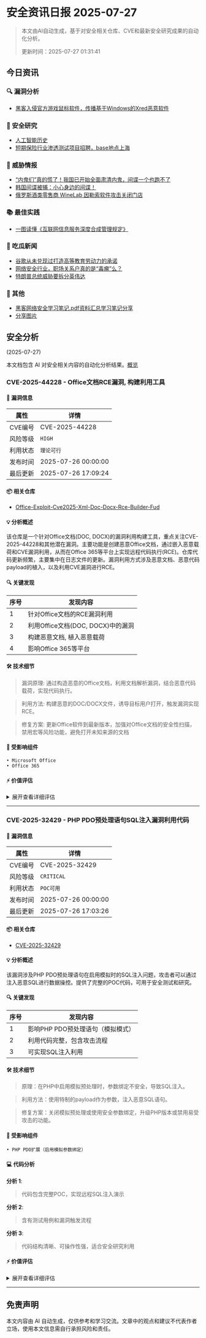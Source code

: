 
# 安全资讯日报 2025-07-27

> 本文由AI自动生成，基于对安全相关仓库、CVE和最新安全研究成果的自动化分析。
> 
> 更新时间：2025-07-27 01:31:41

<!-- more -->

## 今日资讯

### 🔍 漏洞分析

* [黑客入侵官方游戏鼠标软件，传播基于Windows的Xred恶意软件](https://mp.weixin.qq.com/s?__biz=Mzg2NjY2MTI3Mg==&mid=2247501068&idx=2&sn=c96b30073f11b3665c7ca80b3734878b)

### 🔬 安全研究

* [人工智能历史](https://mp.weixin.qq.com/s?__biz=MzA5MzU5MzQzMA==&mid=2652117237&idx=2&sn=0e12c99e03e9e39849b0917b5be8ed8a)
* [短期保险行业渗透测试项目招聘，base地点上海](https://mp.weixin.qq.com/s?__biz=MzkzMzE5OTQzMA==&mid=2247488081&idx=1&sn=699a99a60f5c201b2e0b8bc229885134)

### 🎯 威胁情报

* [“内鬼们”真的慌了！我国已开始全面肃清内鬼，间谍一个也跑不了](https://mp.weixin.qq.com/s?__biz=MzU2MjU2MzI3MA==&mid=2247484733&idx=1&sn=0444907adb789dc0afd82fb52277f674)
* [韩国间谍被捕：小心身边的间谍！](https://mp.weixin.qq.com/s?__biz=MzU2MjU2MzI3MA==&mid=2247484733&idx=2&sn=2443406f6d386f44b654b225dd8ce9d7)
* [俄罗斯酒类零售商 WineLab 因勒索软件攻击关闭门店](https://mp.weixin.qq.com/s?__biz=Mzg3ODY0NTczMA==&mid=2247493234&idx=1&sn=1ba4aff6925314dcf7f6e2e4df6ed063)

### 📚 最佳实践

* [一图读懂《互联网信息服务深度合成管理规定》](https://mp.weixin.qq.com/s?__biz=MzUzMDgwMjY1Mg==&mid=2247485655&idx=1&sn=ef0daff9c55f7a05acb17853f13f5dba)

### 🍉 吃瓜新闻

* [谷歌从未兑现过打造高等教育劳动力的承诺](https://mp.weixin.qq.com/s?__biz=MzA5MzU5MzQzMA==&mid=2652117237&idx=1&sn=5d78e8e56bd9fa113389f80aebb0ce0f)
* [网络安全行业，职场关系户真的是“毒瘤”么？](https://mp.weixin.qq.com/s?__biz=MzUzNjkxODE5MA==&mid=2247492434&idx=1&sn=72f0a1987c5943e295dce6a01ad4c50f)
* [特朗普总统威胁要拆分英伟达](https://mp.weixin.qq.com/s?__biz=Mzg2NjY2MTI3Mg==&mid=2247501068&idx=1&sn=df0718180bd66b4baff9278cfa38ea53)

### 📌 其他

* [黑客网络安全学习笔记.pdf资料汇总学习笔记分享](https://mp.weixin.qq.com/s?__biz=MzI4MjkxNzY1NQ==&mid=2247486733&idx=1&sn=0cb875ce71ed10bc853417c860385b8c)
* [分享图片](https://mp.weixin.qq.com/s?__biz=MzI3Njc1MjcxMg==&mid=2247496005&idx=1&sn=41b77c62008165e1d445407743fe0c8c)

## 安全分析
(2025-07-27)

本文档包含 AI 对安全相关内容的自动化分析结果。[概览](https://blog.897010.xyz/c/today)


### CVE-2025-44228 - Office文档RCE漏洞, 构建利用工具

#### 📌 漏洞信息

| 属性 | 详情 |
|------|------|
| CVE编号 | CVE-2025-44228 |
| 风险等级 | `HIGH` |
| 利用状态 | `理论可行` |
| 发布时间 | 2025-07-26 00:00:00 |
| 最后更新 | 2025-07-26 17:09:24 |

#### 📦 相关仓库

- [Office-Exploit-Cve2025-Xml-Doc-Docx-Rce-Builder-Fud](https://github.com/Caztemaz/Office-Exploit-Cve2025-Xml-Doc-Docx-Rce-Builder-Fud)

#### 💡 分析概述

该仓库是一个针对Office文档(DOC, DOCX)的漏洞利用构建工具，重点关注CVE-2025-44228和其他潜在漏洞。主要功能是创建恶意Office文档，通过嵌入恶意载荷和CVE漏洞利用，从而在Office 365等平台上实现远程代码执行(RCE)。仓库代码更新频繁，主要集中在日志文件的更新。漏洞利用方式涉及恶意文档、恶意代码payload的植入，以及利用CVE漏洞进行RCE。

#### 🔍 关键发现

| 序号 | 发现内容 |
|------|----------|
| 1 | 针对Office文档的RCE漏洞利用 |
| 2 | 利用Office文档(DOC, DOCX)中的漏洞 |
| 3 | 构建恶意文档, 植入恶意载荷 |
| 4 | 影响Office 365等平台 |

#### 🛠️ 技术细节

> 漏洞原理: 通过构造恶意的Office文档，利用文档解析漏洞，结合恶意代码载荷，实现代码执行。

> 利用方法: 构建恶意的DOC/DOCX文件，诱导目标用户打开，触发漏洞实现RCE。

> 修复方案: 更新Office软件到最新版本，加强对Office文档的安全性扫描，禁用宏等风险功能，避免打开未知来源的文档


#### 🎯 受影响组件

```
• Microsoft Office
• Office 365
```

#### ⚡ 价值评估

<details>
<summary>展开查看详细评估</summary>

该项目提供了针对Office文档的漏洞利用工具，能够构造利用特定CVE的恶意文档，具有潜在的RCE风险。虽然细节信息较少，但提供了漏洞利用方向和工具，满足了价值判断标准中的'具有明确的利用方法'和'具有完整的利用代码或POC'。
</details>

---

### CVE-2025-32429 - PHP PDO预处理语句SQL注入漏洞利用代码

#### 📌 漏洞信息

| 属性 | 详情 |
|------|------|
| CVE编号 | CVE-2025-32429 |
| 风险等级 | `CRITICAL` |
| 利用状态 | `POC可用` |
| 发布时间 | 2025-07-26 00:00:00 |
| 最后更新 | 2025-07-26 17:03:26 |

#### 📦 相关仓库

- [CVE-2025-32429](https://github.com/amir-othman/CVE-2025-32429)

#### 💡 分析概述

该漏洞涉及PHP PDO预处理语句在启用模拟时的SQL注入问题，攻击者可以通过注入恶意SQL进行数据操控。提供了完整的POC代码，可用于安全测试和研究。

#### 🔍 关键发现

| 序号 | 发现内容 |
|------|----------|
| 1 | 影响PHP PDO预处理语句（模拟模式） |
| 2 | 利用代码完整，包含攻击流程 |
| 3 | 可实现SQL注入利用 |

#### 🛠️ 技术细节

> 原理：在PHP中启用模拟预处理时，参数绑定不安全，导致SQL注入。

> 利用方法：使用特制的payload作为参数，注入恶意SQL语句。

> 修复方案：关闭模拟预处理或使用安全参数绑定，升级PHP版本或禁用易受攻击的功能。


#### 🎯 受影响组件

```
• PHP PDO扩展（启用模拟参数绑定）
```

#### 💻 代码分析

**分析 1**:
> 代码包含完整POC，实现远程SQL注入演示

**分析 2**:
> 含有测试用例和漏洞触发流程

**分析 3**:
> 代码结构清晰、可操作性强，适合安全研究利用


#### ⚡ 价值评估

<details>
<summary>展开查看详细评估</summary>

该POC代码展示了完整的SQL注入利用流程，具有实际操作性，且影响较广泛的PHP应用环境，符合价值判断标准，并可用于安全防护和研究。
</details>

---


## 免责声明
本文内容由 AI 自动生成，仅供参考和学习交流。文章中的观点和建议不代表作者立场，使用本文信息需自行承担风险和责任。
